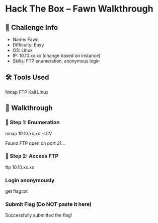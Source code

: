 # Hack The Box – Fawn Walkthrough

## 🔐 Challenge Info
- Name: Fawn
- Difficulty: Easy
- OS: Linux
- IP: 10.10.xx.xx (change based on instance)
- Skills: FTP enumeration, anonymous login

## 🛠️ Tools Used
Nmap
FTP
Kali Linux

## 🧭 Walkthrough

### 🔎 Step 1: Enumeration
nmap 10.10.xx.xx -sCV

Found FTP open on port 21...

### 🚪 Step 2: Access FTP
ftp 10.10.xx.xx
### Login anonymously
get flag.txt
### Submit Flag (Do NOT paste it here)
Successfully submitted the flag!


